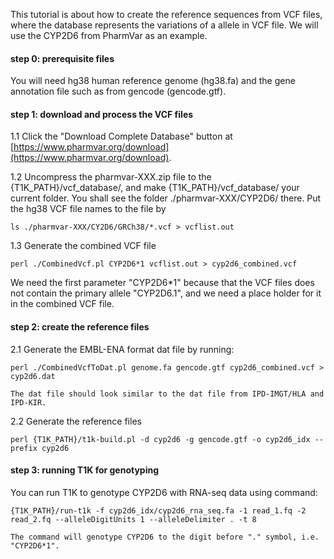 This tutorial is about how to create the reference sequences from VCF files, where the database represents the variations of a allele in VCF file. We will use the CYP2D6 from PharmVar as an example.

#### step 0: prerequisite files
You will need hg38 human reference genome (hg38.fa) and the gene annotation file such as from gencode (gencode.gtf).

#### step 1: download and process the VCF files

1.1 Click the "Download Complete Database" button at [https://www.pharmvar.org/download](https://www.pharmvar.org/download). 

1.2 Uncompress the pharmvar-XXX.zip file to the {T1K_PATH}/vcf_database/, and make {T1K_PATH}/vcf_database/ your current folder. You shall see the folder ./pharmvar-XXX/CYP2D6/ there. Put the hg38 VCF file names to the file by

	ls ./pharmvar-XXX/CY2D6/GRCh38/*.vcf > vcflist.out

1.3 Generate the combined VCF file
	
	perl ./CombinedVcf.pl CYP2D6*1 vcflist.out > cyp2d6_combined.vcf

We need the first parameter "CYP2D6*1" because that the VCF files does not contain the primary allele "CYP2D6.1", and we need a place holder for it in the combined VCF file. 

#### step 2: create the reference files

2.1 Generate the EMBL-ENA format dat file by running:

	perl ./CombinedVcfToDat.pl genome.fa gencode.gtf cyp2d6_combined.vcf > cyp2d6.dat

	The dat file should look similar to the dat file from IPD-IMGT/HLA and IPD-KIR.

2.2 Generate the reference files

	perl {T1K_PATH}/t1k-build.pl -d cyp2d6 -g gencode.gtf -o cyp2d6_idx --prefix cyp2d6 

#### step 3: running T1K for genotyping

You can run T1K to genotype CYP2D6 with RNA-seq data using command:

	{T1K_PATH}/run-t1k -f cyp2d6_idx/cyp2d6_rna_seq.fa -1 read_1.fq -2 read_2.fq --alleleDigitUnits 1 --alleleDelimiter . -t 8

	The command will genotype CYP2D6 to the digit before "." symbol, i.e. "CYP2D6*1".
